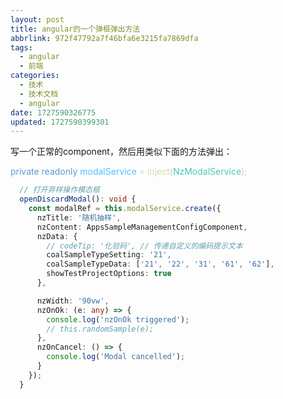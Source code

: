 ```yaml
---
layout: post
title: angular的一个弹框弹出方法
abbrlink: 972f47792a7f46bfa6e3215fa7869dfa
tags:
  - angular
  - 前端
categories:
  - 技术
  - 技术文档
  - angular
date: 1727590326775
updated: 1727590399301
---
```


写一个正常的component，然后用类似下面的方法弹出：

<span style="color: #569cd6;">private</span> <span style="color: #569cd6;">readonly</span> <span style="color: #4fc1ff;">modalService</span> <span style="color: #d4d4d4;">=</span> <span style="color: #dcdcaa;">inject</span><span style="color: #cccccc;">(</span><span style="color: #4ec9b0;">NzModalService</span><span style="color: #cccccc;">);</span>

```ts
  // 打开弃样操作模态框
  openDiscardModal(): void {
    const modalRef = this.modalService.create({
      nzTitle: '随机抽样',
      nzContent: AppsSampleManagementConfigComponent,
      nzData: {
        // codeTip: '化验码', // 传递自定义的编码提示文本
        coalSampleTypeSetting: '21',
        coalSampleTypeData: ['21', '22', '31', '61', '62'],
        showTestProjectOptions: true
      },

      nzWidth: '90vw',
      nzOnOk: (e: any) => {
        console.log('nzOnOk triggered');
        // this.randomSample(e);
      },
      nzOnCancel: () => {
        console.log('Modal cancelled');
      }
    });
  }
```
